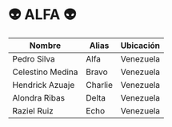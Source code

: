 # 👽 ALFA 👽

| Nombre           | Alias       | Ubicación     |
| -----            | ----        | ----          |
| Pedro Silva      | Alfa        | Venezuela     |
| Celestino Medina | Bravo       | Venezuela     |
| Hendrick Azuaje  | Charlie     | Venezuela     |
| Alondra Ribas    | Delta       | Venezuela     |
| Raziel Ruiz      | Echo        | Venezuela     |
